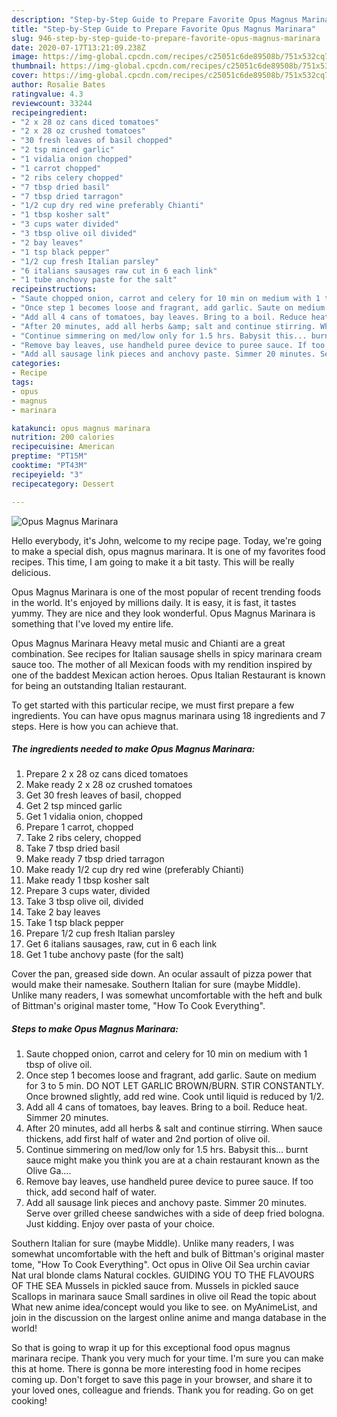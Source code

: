 ```yaml
---
description: "Step-by-Step Guide to Prepare Favorite Opus Magnus Marinara"
title: "Step-by-Step Guide to Prepare Favorite Opus Magnus Marinara"
slug: 946-step-by-step-guide-to-prepare-favorite-opus-magnus-marinara
date: 2020-07-17T13:21:09.238Z
image: https://img-global.cpcdn.com/recipes/c25051c6de89508b/751x532cq70/opus-magnus-marinara-recipe-main-photo.jpg
thumbnail: https://img-global.cpcdn.com/recipes/c25051c6de89508b/751x532cq70/opus-magnus-marinara-recipe-main-photo.jpg
cover: https://img-global.cpcdn.com/recipes/c25051c6de89508b/751x532cq70/opus-magnus-marinara-recipe-main-photo.jpg
author: Rosalie Bates
ratingvalue: 4.3
reviewcount: 33244
recipeingredient:
- "2 x 28 oz cans diced tomatoes"
- "2 x 28 oz crushed tomatoes"
- "30 fresh leaves of basil chopped"
- "2 tsp minced garlic"
- "1 vidalia onion chopped"
- "1 carrot chopped"
- "2 ribs celery chopped"
- "7 tbsp dried basil"
- "7 tbsp dried tarragon"
- "1/2 cup dry red wine preferably Chianti"
- "1 tbsp kosher salt"
- "3 cups water divided"
- "3 tbsp olive oil divided"
- "2 bay leaves"
- "1 tsp black pepper"
- "1/2 cup fresh Italian parsley"
- "6 italians sausages raw cut in 6 each link"
- "1 tube anchovy paste for the salt"
recipeinstructions:
- "Saute chopped onion, carrot and celery for 10 min on medium with 1 tbsp of olive oil."
- "Once step 1 becomes loose and fragrant, add garlic. Saute on medium for 3 to 5 min. DO NOT LET GARLIC BROWN/BURN. STIR CONSTANTLY. Once browned slightly, add red wine. Cook until liquid is reduced by 1/2."
- "Add all 4 cans of tomatoes, bay leaves. Bring to a boil. Reduce heat. Simmer 20 minutes."
- "After 20 minutes, add all herbs &amp; salt and continue stirring. When sauce thickens, add first half of water and 2nd portion of olive oil."
- "Continue simmering on med/low only for 1.5 hrs. Babysit this... burnt sauce might make you think you are at a chain restaurant known as the Olive Ga...."
- "Remove bay leaves, use handheld puree device to puree sauce. If too thick, add second half of water."
- "Add all sausage link pieces and anchovy paste. Simmer 20 minutes. Serve over grilled cheese sandwiches with a side of deep fried bologna. Just kidding. Enjoy over pasta of your choice."
categories:
- Recipe
tags:
- opus
- magnus
- marinara

katakunci: opus magnus marinara 
nutrition: 200 calories
recipecuisine: American
preptime: "PT15M"
cooktime: "PT43M"
recipeyield: "3"
recipecategory: Dessert

---
```



![Opus Magnus Marinara](https://img-global.cpcdn.com/recipes/c25051c6de89508b/751x532cq70/opus-magnus-marinara-recipe-main-photo.jpg)

Hello everybody, it's John, welcome to my recipe page. Today, we're going to make a special dish, opus magnus marinara. It is one of my favorites food recipes. This time, I am going to make it a bit tasty. This will be really delicious.

Opus Magnus Marinara is one of the most popular of recent trending foods in the world. It's enjoyed by millions daily. It is easy, it is fast, it tastes yummy. They are nice and they look wonderful. Opus Magnus Marinara is something that I've loved my entire life.

Opus Magnus Marinara Heavy metal music and Chianti are a great combination. See recipes for Italian sausage shells in spicy marinara cream sauce too. The mother of all Mexican foods with my rendition inspired by one of the baddest Mexican action heroes. Opus Italian Restaurant is known for being an outstanding Italian restaurant.


To get started with this particular recipe, we must first prepare a few ingredients. You can have opus magnus marinara using 18 ingredients and 7 steps. Here is how you can achieve that.

<!--inarticleads1-->

##### The ingredients needed to make Opus Magnus Marinara:

1. Prepare 2 x 28 oz cans diced tomatoes
1. Make ready 2 x 28 oz crushed tomatoes
1. Get 30 fresh leaves of basil, chopped
1. Get 2 tsp minced garlic
1. Get 1 vidalia onion, chopped
1. Prepare 1 carrot, chopped
1. Take 2 ribs celery, chopped
1. Take 7 tbsp dried basil
1. Make ready 7 tbsp dried tarragon
1. Make ready 1/2 cup dry red wine (preferably Chianti)
1. Make ready 1 tbsp kosher salt
1. Prepare 3 cups water, divided
1. Take 3 tbsp olive oil, divided
1. Take 2 bay leaves
1. Take 1 tsp black pepper
1. Prepare 1/2 cup fresh Italian parsley
1. Get 6 italians sausages, raw, cut in 6 each link
1. Get 1 tube anchovy paste (for the salt)


Cover the pan, greased side down. An ocular assault of pizza power that would make their namesake. Southern Italian for sure (maybe Middle). Unlike many readers, I was somewhat uncomfortable with the heft and bulk of Bittman&#39;s original master tome, &#34;How To Cook Everything&#34;. 

<!--inarticleads2-->

##### Steps to make Opus Magnus Marinara:

1. Saute chopped onion, carrot and celery for 10 min on medium with 1 tbsp of olive oil.
1. Once step 1 becomes loose and fragrant, add garlic. Saute on medium for 3 to 5 min. DO NOT LET GARLIC BROWN/BURN. STIR CONSTANTLY. Once browned slightly, add red wine. Cook until liquid is reduced by 1/2.
1. Add all 4 cans of tomatoes, bay leaves. Bring to a boil. Reduce heat. Simmer 20 minutes.
1. After 20 minutes, add all herbs &amp; salt and continue stirring. When sauce thickens, add first half of water and 2nd portion of olive oil.
1. Continue simmering on med/low only for 1.5 hrs. Babysit this... burnt sauce might make you think you are at a chain restaurant known as the Olive Ga....
1. Remove bay leaves, use handheld puree device to puree sauce. If too thick, add second half of water.
1. Add all sausage link pieces and anchovy paste. Simmer 20 minutes. Serve over grilled cheese sandwiches with a side of deep fried bologna. Just kidding. Enjoy over pasta of your choice.


Southern Italian for sure (maybe Middle). Unlike many readers, I was somewhat uncomfortable with the heft and bulk of Bittman&#39;s original master tome, &#34;How To Cook Everything&#34;. Oct opus in Olive Oil Sea urchin caviar Nat ural blonde clams Natural cockles. GUIDING YOU TO THE FLAVOURS OF THE SEA Mussels in pickled sauce from. Mussels in pickled sauce Scallops in marinara sauce Small sardines in olive oil Read the topic about What new anime idea/concept would you like to see. on MyAnimeList, and join in the discussion on the largest online anime and manga database in the world! 

So that is going to wrap it up for this exceptional food opus magnus marinara recipe. Thank you very much for your time. I'm sure you can make this at home. There is gonna be more interesting food in home recipes coming up. Don't forget to save this page in your browser, and share it to your loved ones, colleague and friends. Thank you for reading. Go on get cooking!
